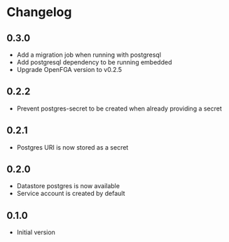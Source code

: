 # Changelog

## 0.3.0

* Add a migration job when running with postgresql
* Add postgresql dependency to be running embedded
* Upgrade OpenFGA version to v0.2.5

## 0.2.2

* Prevent postgres-secret to be created when already providing a secret

## 0.2.1

* Postgres URI is now stored as a secret

## 0.2.0

* Datastore postgres is now available
* Service account is created by default

## 0.1.0

* Initial version